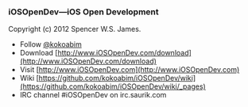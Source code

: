 ### iOSOpenDev—iOS Open Development
Copyright (c) 2012 Spencer W.S. James.

* Follow [@kokoabim](https://twitter.com/kokoabim)
* Download [http://www.iOSOpenDev.com/download](http://www.iOSOpenDev.com/download)
* Visit [http://www.iOSOpenDev.com](http://www.iOSOpenDev.com)
* Wiki [https://github.com/kokoabim/iOSOpenDev/wiki](https://github.com/kokoabim/iOSOpenDev/wiki/_pages)
* IRC channel #iOSOpenDev on irc.saurik.com
